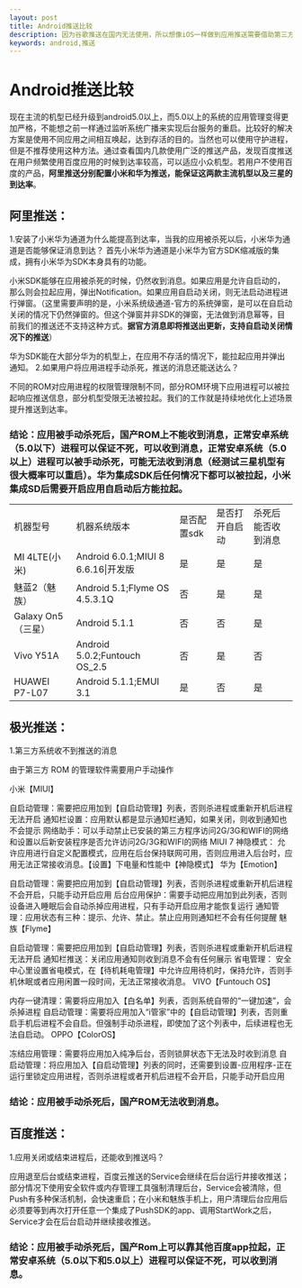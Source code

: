 ```yaml
---
layout: post
title: Android推送比较
description: 因为谷歌推送在国内无法使用，所以想像iOS一样做到应用推送需要借助第三方平台。但是在android收紧的环境下，推送已经变得越来越艰难。
keywords: android,推送
---
```


Android推送比较
===============

现在主流的机型已经升级到android5.0以上，而5.0以上的系统的应用管理变得更加严格，不能想之前一样通过监听系统广播来实现后台服务的重启。比较好的解决方案是使用不同应用之间相互唤起，达到存活的目的。当然也可以使用守护进程，但是不推荐使用这种方法。通过查看国内几款使用广泛的推送产品，发现百度推送在用户频繁使用百度应用的时候到达率较高，可以适应小众机型。若用户不使用百度的产品，**阿里推送分别配置小米和华为推送，能保证这两款主流机型以及三星的到达率**。
    
阿里推送：
---------------

1.安装了小米华为通道为什么能提高到达率，当我的应用被杀死以后，小米华为通道是否能够保证消息到达？
首先小米华为通道是小米华为官方SDK缩减版的集成，拥有小米华为SDK本身具有的功能。

小米SDK能够在应用被杀死的时候，仍然收到消息。如果应用是允许自启动的，那么则会拉起应用，弹出Notification。如果应用自启动关闭，则无法启动进程进行弹窗。（这里需要声明的是，小米系统级通道-官方的系统弹窗，是可以在自启动关闭的情况下仍然弹窗的。但这个弹窗并非SDK的弹窗，无法做到消息幂等，目前我们的推送还不支持这种方式。**据官方消息即将推送出更新，支持自启动关闭情况下的推送**）

华为SDK能在大部分华为的机型上，在应用不存活的情况下，能拉起应用并弹出通知。
2.如果用户将应用进程手动杀死，推送的消息还能送达么？

不同的ROM对应用进程的权限管理限制不同，部分ROM环境下应用进程可以被拉起响应推送信息，部分机型受限无法被拉起。我们的工作就是持续地优化上述场景提升推送到达率。

### 结论：应用被手动杀死后，国产ROM上不能收到消息，正常安卓系统（5.0以下）进程可以保证不死，可以收到消息，正常安卓系统（5.0以上）进程可以被手动杀死，可能无法收到消息（经测试三星机型有很大概率可以重启）。华为集成SDK后任何情况下都可以被拉起，小米集成SD后需要开启应用自启动后方能拉起。

<table>
   <tr>
      <td>机器型号</td>
      <td>机器系统版本</td>
      <td>是否配置sdk</td>
      <td>是否打开自启动</td>
      <td>杀死后能否收到消息</td>
   </tr>
   <tr>
      <td>MI 4LTE(小米)</td>
      <td>Android 6.0.1;MIUI 8 6.6.16|开发版</td>
      <td>是</td>
      <td>是</td>
      <td>是</td>
   </tr>
   <tr>
      <td>魅蓝2（魅族）</td>
      <td>Android 5.1;Flyme OS 4.5.3.1Q</td>
      <td>否</td>
      <td>是</td>
      <td>是</td>
   </tr>
   <tr>
      <td>Galaxy On5（三星）</td>
      <td>Android 5.1.1</td>
      <td>否</td>
      <td>否</td>
      <td>是</td>
   </tr>
   <tr>
      <td>Vivo Y51A</td>
      <td>Android 5.0.2;Funtouch OS_2.5</td>
      <td>否</td>
      <td>是</td>
      <td>否</td>
   </tr>
   <tr>
      <td>HUAWEI P7-L07</td>
      <td>Android 5.1.1;EMUI 3.1</td>
      <td>是</td>
      <td>否</td>
      <td>是</td>
   </tr>
</table>

极光推送：
---------------

1.第三方系统收不到推送的消息

由于第三方 ROM 的管理软件需要用户手动操作

小米【MIUI】

自启动管理：需要把应用加到【自启动管理】列表，否则杀进程或重新开机后进程无法开启
通知栏设置：应用默认都是显示通知栏通知，如果关闭，则收到通知也不会提示
网络助手：可以手动禁止已安装的第三方程序访问2G/3G和WIFI的网络和设置以后新安装程序是否允许访问2G/3G和WIFI的网络
MIUI 7 神隐模式： 允许应用进行自定义配置模式，应用在后台保持联网可用，否则应用进入后台时，应用无法正常接收消息。【设置】下电量和性能中【神隐模式】
华为【Emotion】

自启动管理：需要把应用加到【自启动管理】列表，否则杀进程或重新开机后进程不会开启，只能手动开启应用
后台应用保护：需要手动把应用加到此列表，否则设备进入睡眠后会自动杀掉应用进程，只有手动开启应用才能恢复运行
通知管理：应用状态有三种：提示、允许、禁止。禁止应用则通知栏不会有任何提醒
魅族【Flyme】

自启动管理：需要把应用加到【自启动管理】列表，否则杀进程或重新开机后进程无法开启
通知栏推送：关闭应用通知则收到消息不会有任何展示
省电管理： 安全中心里设置省电模式，在【待机耗电管理】中允许应用待机时，保持允许，否则手机休眠或者应用闲置一段时间，无法正常接收消息。
VIVO【Funtouch OS】

内存一键清理：需要将应用加入【白名单】列表，否则系统自带的“一键加速”，会杀掉进程
自启动管理：需要将应用加入“i管家”中的【自启动管理】列表，否则重启手机后进程不会自启。但强制手动杀进程，即使加了这个列表中，后续进程也无法自启动。
OPPO【ColorOS】

冻结应用管理：需要将应用加入纯净后台，否则锁屏状态下无法及时收到消息
自启动管理：将应用加入【自启动管理】列表的同时，还需要到设置-应用程序-正在运行里锁定应用进程，否则杀进程或者开机后进程不会开启，只能手动开启应用

### 结论：应用被手动杀死后，国产ROM无法收到消息。


百度推送：
---------------

1.应用关闭或结束进程后，还能收到推送吗？

应用退至后台或结束进程，百度云推送的Service会继续在后台运行并接收推送；部分情况下使用安全软件或内存管理工具强制清理后台，Service会被清除，但Push有多种保活机制，会快速重启；在小米和魅族手机上，用户清理后台应用后必须要等到再次打开任意一个集成了PushSDK的app、调用StartWork之后，Service才会在后台启动并继续接收推送。


### 结论：应用被手动杀死后，国产Rom上可以靠其他百度app拉起，正常安卓系统（5.0以下和5.0以上）进程可以保证不死，可以收到消息。
